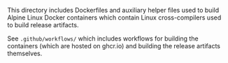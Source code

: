 This directory includes Dockerfiles and auxiliary helper files used to build
Alpine Linux Docker containers which contain Linux cross-compilers used to build
release artifacts.

See `.github/workflows/` which includes workflows for building the containers
(which are hosted on ghcr.io) and building the release artifacts themselves.
